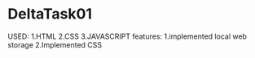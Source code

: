 # DeltaTask01
USED:
    1.HTML
    2.CSS
    3.JAVASCRIPT
 features:
   1.implemented local web storage
   2.Implemented CSS
